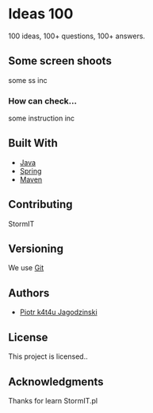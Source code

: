 # Ideas 100

100 ideas, 100+ questions, 100+ answers.

## Some screen shoots 

some ss inc

### How can check...
 some instruction inc

## Built With

- [Java](https://www.java.com/en/)
- [Spring](https://spring.io/)
- [Maven](https://maven.apache.org/)

## Contributing

StormIT

## Versioning

We use [Git](https://git-scm.com/) 

## Authors

- [Piotr k4t4u Jagodzinski](https://github.com/k4t4u)

## License

This project is licensed..

## Acknowledgments

Thanks for learn StormIT.pl 
